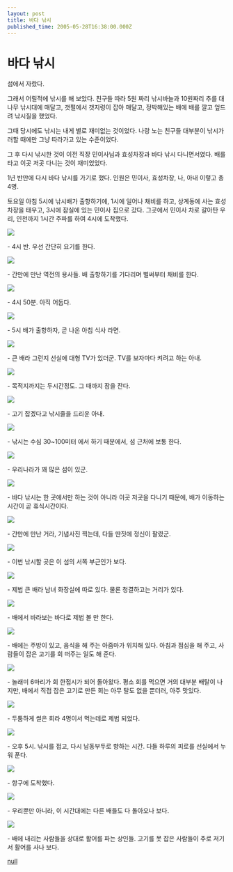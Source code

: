 ```yaml
---
layout: post
title: 바다 낚시
published_time: 2005-05-28T16:38:00.000Z
---
```


# 바다 낚시


섬에서 자랐다.

그래서 어릴적에 낚시를 해 보았다. 친구들 따라 5원 짜리 낚시바늘과 10원짜리 추를 대나무 낚시대에 매달고, 갯펄에서 갯지렁이 잡아 매달고, 정박해있는 배에 배를 깔고 엎드려 낚시질을 했었다.

그때 당시에도 낚시는 내게 별로 재미없는 것이었다. 나랑 노는 친구들 대부분이 낚시가러할 때에만 그냥 따라가고 있는 수준이었다.

그 후 다시 낚시한 것이 이전 직장 민이사님과 효성차장과 바다 낚시 다니면서였다. 배를 타고 이곳 저곳 다니는 것이 재미었었다.

1년 반만에 다시 바다 낚시를 가기로 했다. 인원은 민이사, 효성차장, 나, 아내 이렇고 총 4명.

토요일 아침 5시에 낚시배가 출항하기에, 1시에 일어나 채비를 하고, 상계동에 사는 효성차장을 태우고, 3시에 잠실에 있는 민이사 집으로 갔다. 그곳에서 민이사 차로 갈아탄 우리, 인천까지 1시간 주파를 하여 4시에 도착했다.

![](../pds/200902/04/80/a0109780_498978b971f0b.jpg)

\- 4시 반. 우선 간단히 요기를 한다.

![](../pds/200902/04/80/a0109780_498978b987869.jpg)

\- 간만에 만난 역전의 용사들. 배 출항하기를 기다리며 벌써부터 채비를 한다.

![](../pds/200902/04/80/a0109780_498978b993d8e.jpg)

\- 4시 50분. 아직 어둡다.

![](../pds/200902/04/80/a0109780_498978b9a8c0d.jpg)

\- 5시 배가 출항하자, 곧 나온 아침 식사 라면.

![](../pds/200902/04/80/a0109780_498978b9dbf98.jpg)

\- 큰 배라 그런지 선실에 대형 TV가 있더군. TV를 보자마다 켜려고 하는 아내.

![](../pds/200902/04/80/a0109780_498978b9ee833.jpg)

\- 목적지까지는 두시간정도. 그 때까지 잠을 잔다.

![](../pds/200902/04/80/a0109780_498978ba0b744.jpg)

\- 고기 잡겠다고 낚시줄을 드리운 아내.

![](../pds/200902/04/80/a0109780_498978ba1bb00.jpg)

\- 낚시는 수심 30~100미터 에서 하기 때문에서, 섬 근처에 보통 한다.

![](../pds/200902/04/80/a0109780_498978ba386be.jpg)

\- 우리나라가 꽤 많은 섬이 있군.

![](../pds/200902/04/80/a0109780_498978ba4e16f.jpg)

\- 바다 낚시는 한 곳에서만 하는 것이 아니라 이곳 저곳을 다니기 때문에, 배가 이동하는 시간이 곧 휴식시간이다.

![](../pds/200902/04/80/a0109780_498978ba64fb5.jpg)

\- 간만에 만난 거라, 기념사진 찍는데, 다들 딴짓에 정신이 팔렸군.

![](../pds/200902/04/80/a0109780_498978ba735cf.jpg)

\- 이번 낚시할 곳은 이 섬의 서쪽 부근인가 보다.

![](../pds/200902/04/80/a0109780_498978ba86c9d.jpg)

\- 제법 큰 배라 남녀 화장실에 따로 있다. 물론 청결하고는 거리가 있다.

![](../pds/200902/04/80/a0109780_498978ba9f235.jpg)

\- 배에서 바라보는 바다로 제법 볼 만 한다.

![](../pds/200902/04/80/a0109780_498978bab18a5.jpg)

\- 배에는 주방이 있고, 음식을 해 주는 아줌마가 위치해 있다. 아침과 점심을 해 주고, 사람들이 잡은 고기를 회 떠주는 일도 해 준다.

![](../pds/200902/04/80/a0109780_498978bac07ef.jpg)

\- 놀래미 6마리가 회 한접시가 되어 돌아왔다. 평소 회를 먹으면 거의 대부분 배탈이 나지만, 배에서 직접 잡은 고기로 만든 회는 아무 탈도 없을 뿐더러, 아주 맛있다.

![](../pds/200902/04/80/a0109780_498978bad0906.jpg)

\- 두툼하게 썰은 회라 4명이서 먹는데로 제법 되었다.

![](../pds/200902/04/80/a0109780_498978bae53f2.jpg)

\- 오후 5시. 낚시를 접고, 다시 남동부두로 향하는 시간. 다들 하루의 피로를 선실에서 누워 푼다.

![](../pds/200902/04/80/a0109780_498978bb180dd.jpg)

\- 항구에 도착했다.

![](../pds/200902/04/80/a0109780_498978bb42fb4.jpg)

\- 우리뿐만 아니라, 이 시간대에는 다른 배들도 다 돌아오나 보다.

![](../pds/200902/04/80/a0109780_498978bb57ed2.jpg)

\- 배에 내리는 사람들을 상대로 활어를 파는 상인들. 고기를 못 잡은 사람들이 주로 저기서 활어를 사나 보다.

[null](../6166758.html#6166758_1)

